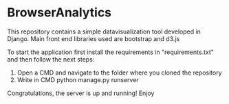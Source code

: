 # BrowserAnalytics
This repository contains a simple datavisualization tool developed in Django. Main front end libraries used are bootstrap and d3.js


To start the application first install the requirements in "requirements.txt" and then follow the next steps:
1) Open a CMD and navigate to the folder where you cloned the repository
2) Write in CMD python manage.py runserver

Congratulations, the server is up and running! Enjoy
